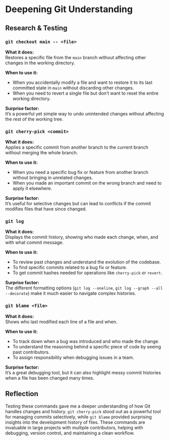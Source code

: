 # Deepening Git Understanding

## Research & Testing

### `git checkout main -- <file>`

**What it does:**  
Restores a specific file from the `main` branch without affecting other changes in the working directory.

**When to use it:**

- When you accidentally modify a file and want to restore it to its last committed state in `main` without discarding other changes.
- When you need to revert a single file but don’t want to reset the entire working directory.

**Surprise factor:**  
It’s a powerful yet simple way to undo unintended changes without affecting the rest of the working tree.

### `git cherry-pick <commit>`

**What it does:**  
Applies a specific commit from another branch to the current branch without merging the whole branch.

**When to use it:**

- When you need a specific bug fix or feature from another branch without bringing in unrelated changes.
- When you made an important commit on the wrong branch and need to apply it elsewhere.

**Surprise factor:**  
It’s useful for selective changes but can lead to conflicts if the commit modifies files that have since changed.

### `git log`

**What it does:**  
Displays the commit history, showing who made each change, when, and with what commit message.

**When to use it:**

- To review past changes and understand the evolution of the codebase.
- To find specific commits related to a bug fix or feature.
- To get commit hashes needed for operations like `cherry-pick` or `revert`.

**Surprise factor:**  
The different formatting options (`git log --oneline`, `git log --graph --all --decorate`) make it much easier to navigate complex histories.

### `git blame <file>`

**What it does:**  
Shows who last modified each line of a file and when.

**When to use it:**

- To track down when a bug was introduced and who made the change.
- To understand the reasoning behind a specific piece of code by seeing past contributors.
- To assign responsibility when debugging issues in a team.

**Surprise factor:**  
It’s a great debugging tool, but it can also highlight messy commit histories when a file has been changed many times.

## Reflection

Testing these commands gave me a deeper understanding of how Git handles changes and history. `git cherry-pick` stood out as a powerful tool for managing commits selectively, while `git blame` provided surprising insights into the development history of files. These commands are invaluable in large projects with multiple contributors, helping with debugging, version control, and maintaining a clean workflow.
